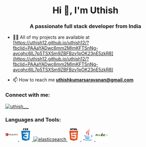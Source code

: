 <h1 align="center">Hi 👋, I'm Uthish</h1>
<h3 align="center">A passionate full stack developer from India</h3>

- 👨‍💻 All of my projects are available at [https://uthish12.github.io/uthish12/?fbclid=PAAaYADwc6mm2MlmKFTSnNg-avcqhc6IL7p5TSXSm9ZBFBzv1pOK23nE5zkR8](https://uthish12.github.io/uthish12/?fbclid=PAAaYADwc6mm2MlmKFTSnNg-avcqhc6IL7p5TSXSm9ZBFBzv1pOK23nE5zkR8)

- 📫 How to reach me **uthishkumarsaravanan@gmail.com**

<h3 align="left">Connect with me:</h3>
<p align="left">
<a href="https://instagram.com/uthish_._" target="blank"><img align="center" src="https://raw.githubusercontent.com/rahuldkjain/github-profile-readme-generator/master/src/images/icons/Social/instagram.svg" alt="uthish_._" height="30" width="40" /></a>
</p>

<h3 align="left">Languages and Tools:</h3>
<p align="left"> <a href="https://angular.io" target="_blank" rel="noreferrer"> <img src="https://raw.githubusercontent.com/devicons/devicon/master/icons/angularjs/angularjs-original-wordmark.svg" alt="angularjs" width="40" height="40"/> </a> <a href="https://www.w3schools.com/css/" target="_blank" rel="noreferrer"> <img src="https://raw.githubusercontent.com/devicons/devicon/master/icons/css3/css3-original-wordmark.svg" alt="css3" width="40" height="40"/> </a> <a href="https://www.elastic.co" target="_blank" rel="noreferrer"> <img src="https://www.vectorlogo.zone/logos/elastic/elastic-icon.svg" alt="elasticsearch" width="40" height="40"/> </a> <a href="https://www.w3.org/html/" target="_blank" rel="noreferrer"> <img src="https://raw.githubusercontent.com/devicons/devicon/master/icons/html5/html5-original-wordmark.svg" alt="html5" width="40" height="40"/> </a> <a href="https://www.java.com" target="_blank" rel="noreferrer"> <img src="https://raw.githubusercontent.com/devicons/devicon/master/icons/java/java-original.svg" alt="java" width="40" height="40"/> </a> <a href="https://nodejs.org" target="_blank" rel="noreferrer"> <img src="https://raw.githubusercontent.com/devicons/devicon/master/icons/nodejs/nodejs-original-wordmark.svg" alt="nodejs" width="40" height="40"/> </a> </p>
